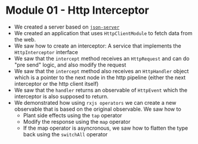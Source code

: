 # Module 01 - Http Interceptor

* We created a server based on [`json-server`](https://www.npmjs.com/package/json-server)
* We created an application that uses `HttpClientModule` to fetch data from the web.
* We saw how to create an interceptor: A service that implements the `HttpInterceptor` interface
* We saw that the `intercept` method receives an `HttpRequest` and can do "pre send" logic, and also modify the request
* We saw that the `intercept` method also receives an `HttpHandler` object which is a pointer to the next node in the http pipeline (either the next interceptor or the http client itself)
* We saw that the `handler` returns an observable of `HttpEvent` which the interceptor is also supposed to return.
* We demonstrated how using `rxjs operators` we can create a new observable that is based on the original observable. We saw how to 
     - Plant side effects using the `tap` operator
     - Modify the response using the `map` operator
     - If the map operator is asyncronous, we saw how to flatten the type back using the `switchAll` operator